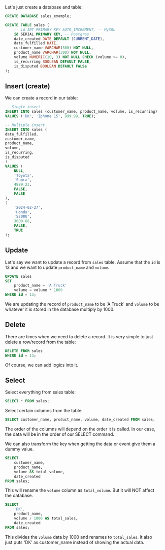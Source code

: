 
Let's just create a database and table:
```sql
CREATE DATABASE sales_example;

CREATE TABLE sales (
	-- id INT PRIMARY KEY AUTO_INCREMENT, -- MySQL
	id SERIAL PRIMARY KEY, -- Postgres
	date_created DATE DEFAULT (CURRENT_DATE),
	date_fulfilled DATE,
	customer_name VARCHAR(300) NOT NULL,
	product_name VARCHAR(300) NOT NULL,
	volume NUMERIC(10, 3) NOT NULL CHECK (volume >= 0),
	is_recurring BOOLEAN DEFAULT FALSE,
	is_disputed BOOLEAN DEFAULT FALSe
);
```

## Insert (create)

We can create a record in our table:
```sql
-- Single insert
INSERT INTO sales (customer_name, product_name, volume, is_recurring)
VALUES ('DK', 'Iphone 15', 999.99, TRUE);

-- Multiple insert
INSERT INTO sales (
date_fulfilled,
customer_name,
product_name,
volume,
is_recurring,
is_disputed
)
VALUES (
	NULL,
	'Toyota',
	'Supra',
	4889.23,
	FALSE,
	FALSE
),
(
	'2024-02-27',
	'Honda',
	'S2000',
	3000.88,
	FALSE,
	TRUE
);
```

## Update

Let's say we want to update a record from `sales` table.
Assume that the `id` is 13 and we want to update `product_name` and `volume`.

```sql
UPDATE sales
SET
	product_name = 'A Truck'
	volume = volume * 1000
WHERE id = 13;
```
We are updating the record of `product_name` to be 'A Truck' and `volume` to be whatever it is stored in the database multiply by 1000.

## Delete

There are times when we need to delete a record.
It is very simple to just delete a row/record from the table:

```sql
DELETE FROM sales
WHERE id = 13;
```
Of course, we can add logics into it.

## Select

Select everything from sales table:
```sql
SELECT * FROM sales;
```

Select certain columns from the table:
```sql
SELECT customer_name, product_name, volume, date_created FROM sales;
```
The order of the columns will depend on the order it is called. In our case, the data will be in the order of our SELECT command.

We can also transform the key when getting the data or event give them a dummy value.

```sql
SELECT
	customer_name,
	product_name,
	volume AS total_volume,
	date_created
FROM sales;
```
This will rename the `volume` column as `total_volume`. But it will NOT affect the database.

```sql
SELECT
	'DK',
	product_name,
	volume / 1000 AS total_sales,
	date_created
FROM sales;
```
This divides the `volume` data by 1000 and renames to `total_sales`. It also just puts 'DK' as customer_name instead of showing the actual data.



